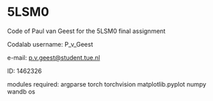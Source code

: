 # 5LSM0

Code of Paul van Geest for the 5LSM0 final assignment

Codalab username: P_v_Geest

e-mail: p.v.geest@student.tue.nl

ID: 1462326

modules required: 
argparse
torch
torchvision
matplotlib.pyplot
numpy
wandb
os

